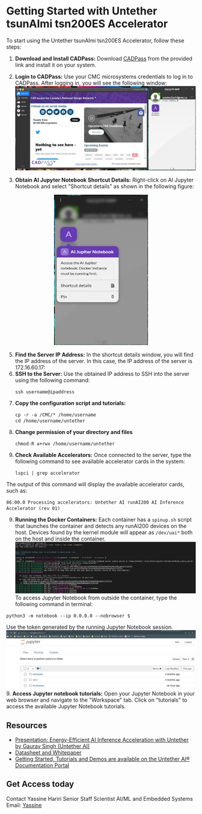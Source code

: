 # Getting Started with Untether tsunAImi tsn200ES Accelerator
To start using the Untether tsunAImi tsn200ES Accelerator, follow these steps:
1. **Download and Install CADPass:**
   Download [CADPass](https://www.cmc.ca/cadpass/) from the provided link and install it on your system.
   
2. **Login to CADPass:**
   Use your CMC microsystems credentials to log in to CADPass. After logging in, you will see the following window:
   ![Image Alt Text](https://github.com/cmcmicrosystems/Untether-tsunAImi-Accelerator/blob/main/cadpass.JPG)
   
3. **Obtain AI Jupyter Notebook Shortcut Details:**
   Right-click on AI Jupyter Notebook and select "Shortcut details" as shown in the following figure: 
<p align="center">
    <img src="https://github.com/cmcmicrosystems/Untether-tsunAImi-Accelerator/blob/main/cadpass1.JPG" alt="Image Alt Text" style="width: 250px; height: 400px;">
</p>

5. **Find the Server IP Address:**
   In the shortcut details window, you will find the IP address of the server. In this case, the IP address of the server is 172.16.60.17:    
6. **SSH to the Server:**
   Use the obtained IP address to SSH into the server using the following command:
   ```
   ssh username@ipaddress                     
   ```
7. **Copy the configuration script and tutorials:**
   ```
   cp -r -a /CMC/* /home/username
   cd /home/username/untether
   ```
8. **Change permission of your directory and files**
   ```
   chmod-R a+rwx /home/username/untether
   ```   
9. **Check Available Accelerators:**
Once connected to the server, type the following command to see available accelerator cards in the system:
   ```
   lspci | grep accelerator
   ```
The output of this command will display the available accelerator cards, such as:
   ```
   86:00.0 Processing accelerators: Untether AI runAI200 AI Inference Accelerator (rev 01)
   ```
9. **Running the Docker Containers:**
Each container has a `spinup.sh` script that launches the container and detects any runAI200 devices on the host. Devices found by the kernel module will appear as `/dev/uai*` both on the host and inside the container.
![Image Alt Text](https://github.com/cmcmicrosystems/Untether-tsunAImi-Accelerator/blob/main/docker.JPG)
To access Jupyter Notebook from outside the container, type the following command in terminal:
```
python3 -m notebook --ip 0.0.0.0 --nobrowser $
```
Use the token generated by the running Jupyter Notebook session.
![Image Alt Text](https://github.com/cmcmicrosystems/Untether-tsunAImi-Accelerator/blob/main/Jupyter.JPG)
9. **Access Jupyter notebook tutorials:**
Open your Jupyter Notebook in your web browser and navigate to the "Workspace" tab. Click on "tutorials" to access the available Jupyter Notebook tutorials.
## Resources
- [Presentation: Energy-Efficient AI Inference Acceleration with Untether by Gaurav Singh (Untether AI)](https://www.youtube.com/watch?v=oK7YbOD4TYk&t=2112s)
- [Datasheet and Whitepaper](https://www.untether.ai/products)
- [Getting Started, Tutorials and Demos are available on the Untether AI® Documentation Portal](https://www.untether.ai/)

## Get Access today
Contact Yassine Hariri
Senior Staff Scientist
AI/ML and Embedded Systems
Email: [Yassine](mailto:yassine.hariri@cmc.ca)
